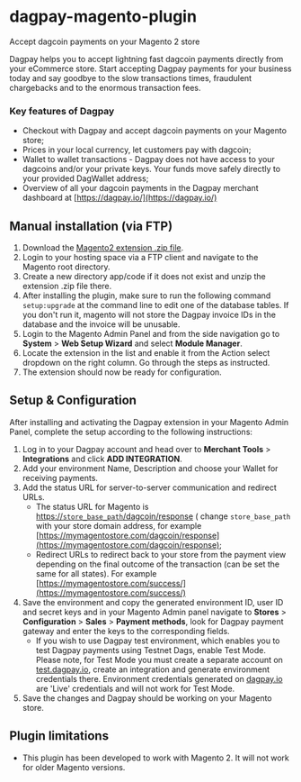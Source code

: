 # dagpay-magento-plugin

Accept dagcoin payments on your Magento 2 store

Dagpay helps you to accept lightning fast dagcoin payments directly from your eCommerce store. Start accepting Dagpay payments for your business today and say goodbye to the slow transactions times, fraudulent chargebacks and to the enormous transaction fees.

### Key features of Dagpay
* Checkout with Dagpay and accept dagcoin payments on your Magento store;
* Prices in your local currency, let customers pay with dagcoin;
* Wallet to wallet transactions - Dagpay does not have access to your dagcoins and/or your private keys. Your funds move safely directly to your provided DagWallet address;
* Overview of all your dagcoin payments in the Dagpay merchant dashboard at [https://dagpay.io/](https://dagpay.io/) 

## Manual installation (via FTP)

1. Download the [Magento2 extension .zip file](https://github.com/dagpay/magento-plugin/releases/download/v1.0.2/Dagcoin.zip).
2. Login to your hosting space via a FTP client and navigate to the Magento root directory.
3. Create a new directory app/code if it does not exist and unzip the extension .zip file there.
4. After installing the plugin, make sure to run the following command ```setup:upgrade``` at the command line to edit one of the database tables. If you don't run it, magento will not store the Dagpay invoice IDs in the database and the invoice will be unusable.
5. Login to the Magento Admin Panel and from the side navigation go to **System** > **Web Setup Wizard** and select **Module Manager**.
6. Locate the extension in the list and enable it from the Action select dropdown on the right column. Go through the steps as instructed.
7. The extension should now be ready for configuration.

## Setup & Configuration

After installing and activating the Dagpay extension in your Magento Admin Panel, complete the setup according to the following instructions:

1. Log in to your Dagpay account and head over to **Merchant Tools** > **Integrations** and click **ADD INTEGRATION**.
2. Add your environment Name, Description and choose your Wallet for receiving payments.
3. Add the status URL for server-to-server communication and redirect URLs.
	* The status URL for Magento is [https://`store_base_path`/dagcoin/response](https://store_base_path/dagcoin/response) ( change `store_base_path` with your store domain address, for example [https://mymagentostore.com/dagcoin/response](https://mymagentostore.com/dagcoin/response);
	* Redirect URLs to redirect back to your store from the payment view depending on the final outcome of the transaction (can be set the same for all states). For example [https://mymagentostore.com/success/](https://mymagentostore.com/success/) 
4. Save the environment and copy the generated environment ID, user ID and secret keys and in your Magento Admin panel navigate to **Stores** > **Configuration** > **Sales** > **Payment methods**, look for Dagpay payment gateway and enter the keys to the corresponding fields.
	* If you wish to use Dagpay test environment, which enables you to test Dagpay payments using Testnet Dags, enable Test Mode. Please note, for Test Mode you must create a separate account on [test.dagpay.io](https://test.dagpay.io/), create an integration and generate environment credentials there. Environment credentials generated on [dagpay.io](https://dagpay.io/) are 'Live' credentials and will not work for Test Mode.
5. Save the changes and Dagpay should be working on your Magento store.

## Plugin limitations

* This plugin has been developed to work with Magento 2. It will not work for older Magento versions.
